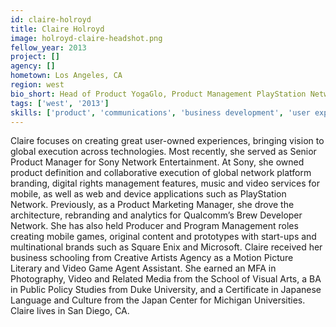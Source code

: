 ```yaml
---
id: claire-holroyd
title: Claire Holroyd
image: holroyd-claire-headshot.png
fellow_year: 2013
project: []
agency: []
hometown: Los Angeles, CA
region: west
bio_short: Head of Product YogaGlo, Product Management PlayStation Network, Qualcomm. Public Policy, Duke University, MFA, The School Of Visual Arts. 
tags: ['west', '2013']
skills: ['product', 'communications', 'business development', 'user experience', 'digital']
---
```


Claire focuses on creating great user-owned experiences, bringing vision to global execution across technologies.  Most recently, she served as Senior Product Manager for Sony Network Entertainment.  At Sony, she owned product definition and collaborative execution of global network platform branding, digital rights management features, music and video services for mobile, as well as web and device applications such as PlayStation Network.  Previously, as a Product Marketing Manager, she drove the architecture, rebranding and analytics for Qualcomm’s Brew Developer Network.  She has also held Producer and Program Management roles creating mobile games, original content and prototypes with start-ups and multinational brands such as Square Enix and Microsoft.  Claire received her business schooling from Creative Artists Agency as a Motion Picture Literary and Video Game Agent Assistant.  She earned an MFA in Photography, Video and Related Media from the School of Visual Arts, a BA in Public Policy Studies from Duke University, and a Certificate in Japanese Language and Culture from the Japan Center for Michigan Universities.  Claire lives in San Diego, CA.
